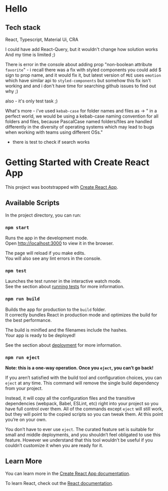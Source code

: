 # Hello

## Tech stack
React, Typescript, Material Ui, CRA

I could have add React-Query, but it wouldn't change how solution works 
And my time is limited ;) 

There is error in the console about adding prop
"non-boolean attribute `favorite`" - i recall there was a fix with styled components
you could add $ sign to prop name, and it would fix it, but latest version of `MUI` uses
`emotion` which have similar api to `styled-components` but somehow this fix isn't working and  and i don't have time for searching github issues to find out why ;) 

also - it's only test task ;)

What's more - i've used `kebab-case` for folder names and files as ->
" in a perfect world, we would be using a kebab-case naming convention 
for all folders and files, because PascalCase named folders/files are 
handled differently in the diversity of operating systems which may lead 
to bugs when working with teams using different OSs."

- there is test to check if search works 


# Getting Started with Create React App

This project was bootstrapped with [Create React App](https://github.com/facebook/create-react-app).

## Available Scripts

In the project directory, you can run:

### `npm start`

Runs the app in the development mode.\
Open [http://localhost:3000](http://localhost:3000) to view it in the browser.

The page will reload if you make edits.\
You will also see any lint errors in the console.

### `npm test`

Launches the test runner in the interactive watch mode.\
See the section about [running tests](https://facebook.github.io/create-react-app/docs/running-tests) for more information.

### `npm run build`

Builds the app for production to the `build` folder.\
It correctly bundles React in production mode and optimizes the build for the best performance.

The build is minified and the filenames include the hashes.\
Your app is ready to be deployed!

See the section about [deployment](https://facebook.github.io/create-react-app/docs/deployment) for more information.

### `npm run eject`

**Note: this is a one-way operation. Once you `eject`, you can’t go back!**

If you aren’t satisfied with the build tool and configuration choices, you can `eject` at any time. This command will remove the single build dependency from your project.

Instead, it will copy all the configuration files and the transitive dependencies (webpack, Babel, ESLint, etc) right into your project so you have full control over them. All of the commands except `eject` will still work, but they will point to the copied scripts so you can tweak them. At this point you’re on your own.

You don’t have to ever use `eject`. The curated feature set is suitable for small and middle deployments, and you shouldn’t feel obligated to use this feature. However we understand that this tool wouldn’t be useful if you couldn’t customize it when you are ready for it.

## Learn More

You can learn more in the [Create React App documentation](https://facebook.github.io/create-react-app/docs/getting-started).

To learn React, check out the [React documentation](https://reactjs.org/).
